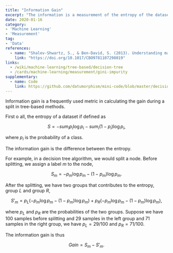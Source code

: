 ```yaml
---
title: "Information Gain"
excerpt: "The information is a measurement of the entropy of the dataset."
date: 2020-01-16
category:
- 'Machine Learning'
- 'Measurement'
tag:
- 'Data'
references:
  - name: "Shalev-Shwartz, S., & Ben-David, S. (2013). Understanding machine learning: From theory to algorithms. Understanding Machine Learning: From Theory to Algorithms."
    link: "https://doi.org/10.1017/CBO9781107298019"
links:
  - /wiki/machine-learning/tree-based/decision-tree
  - /cards/machine-learning/measurement/gini-impurity
supplementary:
  - name: Code
    link: https://github.com/datumorphism/mini-code/blob/master/decision_tree/decision_tree_example.ipynb
---
```


Information gain is a frequently used metric in calculating the gain during a split in tree-based methods.

First o all, the entropy of a dataset if defined as

$$
S = - sum_i p_i \log p_i - sum_i (1-p_i)\log p_i,
$$

where $p_i$ is the probability of a class.

The information gain is the difference between the entropy.

For example, in a decision tree algorithm, we would split a node. Before splitting, we assign a label $m$ to the node,

$$
S_m = - p_m \log p_m - (1-p_m)\log p_m.
$$

After the splitting, we have two groups that contributes to the entropy, group $L$ and group $R$,

$$
S'_m = p_L (- p_m \log p_m - (1-p_m)\log p_m) + p_R (- p_m \log p_m - (1-p_m)\log p_m),
$$

where $p_L$ and $p_R$ are the probabilities of the two groups. Suppose we have 100 samples before splitting and 29 samples in the left group and 71 samples in the right group, we have $p_L = 29/100$ and $p_R = 71/100$.

The information gain is thus

$$
Gain = S_m - S'_m.
$$






